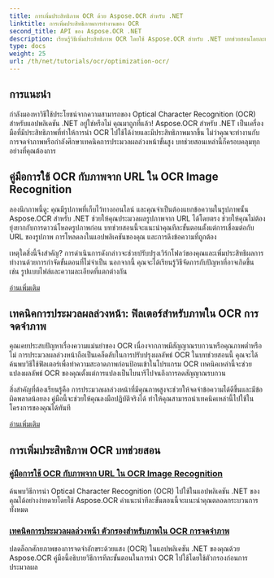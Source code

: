```yaml
---
title: การเพิ่มประสิทธิภาพ OCR ด้วย Aspose.OCR สำหรับ .NET
linktitle: การเพิ่มประสิทธิภาพการทำงานของ OCR
second_title: API ของ Aspose.OCR .NET
description: เรียนรู้วิธีเพิ่มประสิทธิภาพ OCR โดยใช้ Aspose.OCR สำหรับ .NET บทช่วยสอนโดยละเอียดของเราครอบคลุมถึงการจดจำภาพ ฟิลเตอร์ก่อนการประมวลผล และขั้นตอนการใช้งานจริง
type: docs
weight: 25
url: /th/net/tutorials/ocr/optimization-ocr/
---
```

## การแนะนำ

กำลังมองหาวิธีใช้ประโยชน์จากความสามารถของ Optical Character Recognition (OCR) สำหรับแอปพลิเคชัน .NET อยู่ใช่หรือไม่ คุณมาถูกที่แล้ว! Aspose.OCR สำหรับ .NET เป็นเครื่องมือที่มีประสิทธิภาพที่ทำให้การนำ OCR ไปใช้ได้ง่ายและมีประสิทธิภาพมากขึ้น ไม่ว่าคุณจะทำงานกับการจดจำภาพหรือกำลังศึกษาเทคนิคการประมวลผลล่วงหน้าขั้นสูง บทช่วยสอนเหล่านี้ก็ครอบคลุมทุกอย่างที่คุณต้องการ

## คู่มือการใช้ OCR กับภาพจาก URL ใน OCR Image Recognition

ลองนึกภาพนี้ดู: คุณมีรูปภาพที่เก็บไว้ทางออนไลน์ และคุณจำเป็นต้องแยกข้อความในรูปภาพนั้น Aspose.OCR สำหรับ .NET ช่วยให้คุณประมวลผลรูปภาพจาก URL ได้โดยตรง ช่วยให้คุณไม่ต้องยุ่งยากกับการดาวน์โหลดรูปภาพก่อน บทช่วยสอนนี้จะแนะนำคุณทีละขั้นตอนตั้งแต่การเชื่อมต่อกับ URL ของรูปภาพ การโหลดลงในแอปพลิเคชันของคุณ และการดึงข้อความที่ถูกต้อง

เหตุใดสิ่งนี้จึงสำคัญ? การดำเนินการดังกล่าวจะช่วยปรับปรุงเวิร์กโฟลว์ของคุณและเพิ่มประสิทธิผลการทำงานด้วยการกำจัดขั้นตอนที่ไม่จำเป็น นอกจากนี้ คุณจะได้เรียนรู้วิธีจัดการกับปัญหาที่อาจเกิดขึ้น เช่น รูปแบบไฟล์และความละเอียดที่แตกต่างกัน

[อ่านเพิ่มเติม](./guide-to-ocr-on-image-from-url/)

## เทคนิคการประมวลผลล่วงหน้า: ฟิลเตอร์สำหรับภาพใน OCR การจดจำภาพ

คุณเคยประสบปัญหาเรื่องความแม่นยำของ OCR เนื่องจากภาพมีสัญญาณรบกวนหรือคุณภาพต่ำหรือไม่ การประมวลผลล่วงหน้าถือเป็นเคล็ดลับในการปรับปรุงผลลัพธ์ OCR ในบทช่วยสอนนี้ คุณจะได้ค้นพบวิธีใช้ฟิลเตอร์เพื่อทำความสะอาดภาพก่อนป้อนเข้าในโปรแกรม OCR เทคนิคเหล่านี้จะช่วยแปลงผลลัพธ์ OCR ของคุณตั้งแต่การแปลงเป็นไบนารีไปจนถึงการลดสัญญาณรบกวน

สิ่งสำคัญที่ต้องเรียนรู้คือ การประมวลผลล่วงหน้าที่มีคุณภาพสูงจะช่วยให้จดจำข้อความได้ดีขึ้นและมีข้อผิดพลาดน้อยลง คู่มือนี้จะช่วยให้คุณลงมือปฏิบัติจริงได้ ทำให้คุณสามารถนำเทคนิคเหล่านี้ไปใช้ในโครงการของคุณได้ทันที

[อ่านเพิ่มเติม](./preprocessing-techniques-filters-for-image/)

## การเพิ่มประสิทธิภาพ OCR บทช่วยสอน
### [คู่มือการใช้ OCR กับภาพจาก URL ใน OCR Image Recognition](./guide-to-ocr-on-image-from-url/)
ค้นพบวิธีการนำ Optical Character Recognition (OCR) ไปใช้ในแอปพลิเคชัน .NET ของคุณได้อย่างง่ายดายโดยใช้ Aspose.OCR คำแนะนำทีละขั้นตอนนี้จะแนะนำคุณตลอดกระบวนการทั้งหมด
### [เทคนิคการประมวลผลล่วงหน้า ตัวกรองสำหรับภาพใน OCR การจดจำภาพ](./preprocessing-techniques-filters-for-image/)
ปลดล็อกศักยภาพของการจดจำอักขระด้วยแสง (OCR) ในแอปพลิเคชัน .NET ของคุณด้วย Aspose.OCR คู่มือนี้อธิบายวิธีการทีละขั้นตอนในการนำ OCR ไปใช้โดยใช้ตัวกรองก่อนการประมวลผล